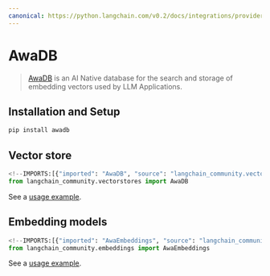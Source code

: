 ```yaml
---
canonical: https://python.langchain.com/v0.2/docs/integrations/providers/awadb/
---
```


# AwaDB

>[AwaDB](https://github.com/awa-ai/awadb) is an AI Native database for the search and storage of embedding vectors used by LLM Applications.

## Installation and Setup

```bash
pip install awadb
```


## Vector store

```python
<!--IMPORTS:[{"imported": "AwaDB", "source": "langchain_community.vectorstores", "docs": "https://api.python.langchain.com/en/latest/vectorstores/langchain_community.vectorstores.awadb.AwaDB.html", "title": "AwaDB"}]-->
from langchain_community.vectorstores import AwaDB
```

See a [usage example](/docs/integrations/vectorstores/awadb).


## Embedding models

```python
<!--IMPORTS:[{"imported": "AwaEmbeddings", "source": "langchain_community.embeddings", "docs": "https://api.python.langchain.com/en/latest/embeddings/langchain_community.embeddings.awa.AwaEmbeddings.html", "title": "AwaDB"}]-->
from langchain_community.embeddings import AwaEmbeddings
```

See a [usage example](/docs/integrations/text_embedding/awadb).